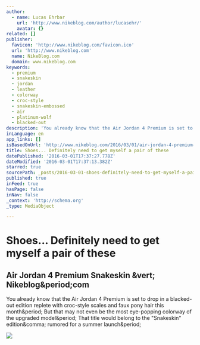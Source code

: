 ```yaml
---
author:
  - name: Lucas Ehrbar
    url: 'http://www.nikeblog.com/author/lucasehr/'
    avatar: {}
related: []
publisher:
  favicon: 'http://www.nikeblog.com/favicon.ico'
  url: 'http://www.nikeblog.com'
  name: NikeBlog.com
  domain: www.nikeblog.com
keywords:
  - premium
  - snakeskin
  - jordan
  - leather
  - colorway
  - croc-style
  - snakeskin-embossed
  - air
  - platinum-wolf
  - blacked-out
description: 'You already know that the Air Jordan 4 Premium is set to drop in a blacked-out edition replete with croc-style scales and faux pony hair this month. But that may not even be the most eye-popping colorway of the upgraded model. That title would belong to the "Snakeskin" edition, rumored for a summer launch.'
inLanguage: en
app_links: []
isBasedOnUrl: 'http://www.nikeblog.com/2016/03/01/air-jordan-4-premium-snakeskin/'
title: Shoes... Definitely need to get myself a pair of these
datePublished: '2016-03-01T17:37:27.778Z'
dateModified: '2016-03-01T17:37:13.382Z'
starred: true
sourcePath: _posts/2016-03-01-shoes-definitely-need-to-get-myself-a-pair-of-these.md
published: true
inFeed: true
hasPage: false
inNav: false
_context: 'http://schema.org'
_type: MediaObject

---
```

# Shoes... Definitely need to get myself a pair of these

<article style=""><h1>Air Jordan 4 Premium Snakeskin &amp;vert; Nikeblog&amp;period;com</h1><p>You already know that the Air Jordan 4 Premium is set to drop in a blacked-out edition replete with croc-style scales and faux pony hair this month&amp;period; But that may not even be the most eye-popping colorway of the upgraded model&amp;period; That title would belong to the "Snakeskin" edition&amp;comma; rumored for a summer launch&amp;period;</p><img src="http://cdn.nikeblog.com/wp-content/uploads/2016/02/Air-Jordan-4-Premium-Snakeskin-4.jpg" /></article>